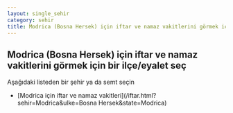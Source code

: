 ```yaml
---
layout: single_sehir
category: sehir
title: Modrica (Bosna Hersek) için iftar ve namaz vakitlerini görmek için bir ilçe/eyalet seç
---
```



## Modrica (Bosna Hersek) için iftar ve namaz vakitlerini görmek için bir ilçe/eyalet seç

Aşağıdaki listeden bir şehir ya da semt seçin


* [Modrica için iftar ve namaz vakitleri](/iftar.html?sehir=Modrica&ulke=Bosna Hersek&state=Modrica)
